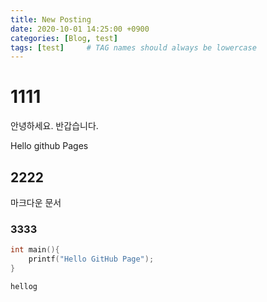 ```yaml
---
title: New Posting
date: 2020-10-01 14:25:00 +0900
categories: [Blog, test]
tags: [test]     # TAG names should always be lowercase
---
```


# 1111
안녕하세요.
반갑습니다.

Hello github Pages

## 2222
마크다운 문서

### 3333

```c
int main(){
	printf("Hello GitHub Page");
}
```

```hellog```